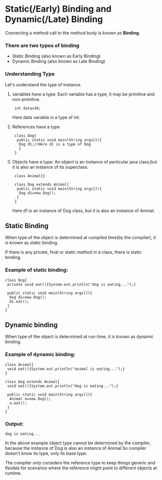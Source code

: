 # Static(/Early) Binding and Dynamic(/Late) Binding 

Connecting a method call to the method body is known as **Binding**.

### There are two types of binding

- Static Binding (also known as Early Binding)
- Dynamic Binding (also known as Late Binding)
  
### Understanding Type
Let's understand the type of instance.

1) variables have a type: Each variable has a type, it may be primitive and non-primitive.

   ```
    int data=30;
   ```
   Here data variable is a type of int.

2) References have a type

   ```
    class Dog{  
     public static void main(String args[]){  
      Dog d1;//Here d1 is a type of Dog  
      }  
    }
   ```
  
3) Objects have a type: An object is an instance of particular java class,but it is also an instance of its superclass.

   ```
    class Animal{}  
  
    class Dog extends Animal{  
     public static void main(String args[]){  
      Dog d1=new Dog();  
     }  
    }
   ```
   
   Here d1 is an instance of Dog class, but it is also an instance of Animal.

## Static Binding
When type of the object is determined at compiled time(by the compiler), it is known as static binding.

If there is any private, final or static method in a class, there is static binding.

### Example of static binding:

```
class Dog{  
 private void eat(){System.out.println("dog is eating...");}  
  
 public static void main(String args[]){  
  Dog d1=new Dog();  
  d1.eat();  
 }  
}
```

## Dynamic binding
When type of the object is determined at run-time, it is known as dynamic binding.

### Example of dynamic binding:

```
class Animal{  
 void eat(){System.out.println("animal is eating...");}  
}  
  
class Dog extends Animal{  
 void eat(){System.out.println("dog is eating...");}  
  
 public static void main(String args[]){  
  Animal a=new Dog();  
  a.eat();  
 }  
}
```

### Output:
```
dog is eating...
```

In the above example object type cannot be determined by the compiler, because the instance of Dog is also an instance of Animal.So compiler 
doesn't know its type, only its base type.

The compiler only considers the reference type to keep things generic and flexible for scenarios where the reference might point to different objects at runtime.
